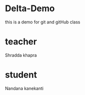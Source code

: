 # Delta-Demo
this is a demo for git and gitHub class
# teacher 
Shradda khapra

# student 
Nandana kanekanti 


